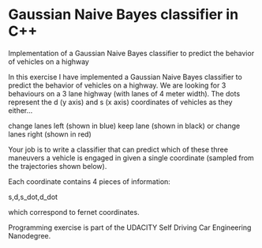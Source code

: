# Gaussian Naive Bayes classifier in C++
Implementation of a Gaussian Naive Bayes classifier to predict the behavior of vehicles on a highway

In this exercise I have implemented a Gaussian Naive Bayes classifier to predict the behavior of vehicles on a highway. We are looking for 3 behaviours on a 3 lane highway (with lanes of 4 meter width). The dots represent the d (y axis) and s (x axis) coordinates of vehicles as they either...

change lanes left (shown in blue)
keep lane (shown in black)
or change lanes right (shown in red)

Your job is to write a classifier that can predict which of these three maneuvers a vehicle is engaged in given a single coordinate (sampled from the trajectories shown below).

Each coordinate contains 4 pieces of information:

s,d,s_dot,d_dot

which correspond to fernet coordinates.

Programming exercise is part of the UDACITY Self Driving Car Engineering Nanodegree.
